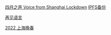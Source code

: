 [四月之声 Voice from Shanghai Lockdown](https://www.youtube.com/watch?v=38_thLXNHY8) [IPFS备份](https://ipfs.io/ipfs/QmcCGon59WBQnSy7mDTxf4toL62gsFGwDdFVEm565DuRjp?filename=%E4%B8%8A%E6%B5%B7_%E5%9B%9B%E6%9C%88%E6%97%A0%E5%A3%B0_%E7%AE%80%E7%9F%AD%E7%BA%AA%E5%BD%95%E7%89%87.mp4)

[再见语言](https://www.youtube.com/watch?v=1NmqUTBsCjk)

[2022 上海晚春](https://www.youtube.com/watch?v=iGVIX9LsnJo)
